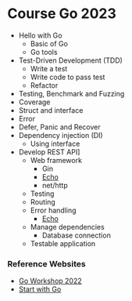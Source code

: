 # Course Go 2023
* Hello with Go
  * Basic of Go
  * Go tools 
* Test-Driven Development (TDD)
  * Write a test
  * Write code to pass test
  * Refactor
* Testing, Benchmark and Fuzzing
* Coverage
* Struct and interface
* Error
* Defer, Panic and Recover
* Dependency injection (DI)
  * Using interface
* Develop REST API]
  * Web framework
    * Gin
    * [Echo](https://github.com/up1/workshop-go-api-echo)
    * net/http
  * Testing
  * Routing
  * Error handling
    * [Echo](https://echo.labstack.com/docs/error-handling)
  * Manage dependencies
    * Database connection
  * Testable application 


### Reference Websites
* [Go Workshop 2022](https://github.com/up1/course-go-2022)
* [Start with Go](https://boyter.org/posts/how-to-start-go-project-2023/)
